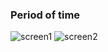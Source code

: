 ### Period of time
![screen1](https://user-images.githubusercontent.com/43251233/125285699-98b08d80-e323-11eb-94e7-ab613d2192b3.png) ![screen2](https://user-images.githubusercontent.com/43251233/125285718-9cdcab00-e323-11eb-86cd-d9924f5666c8.png)





